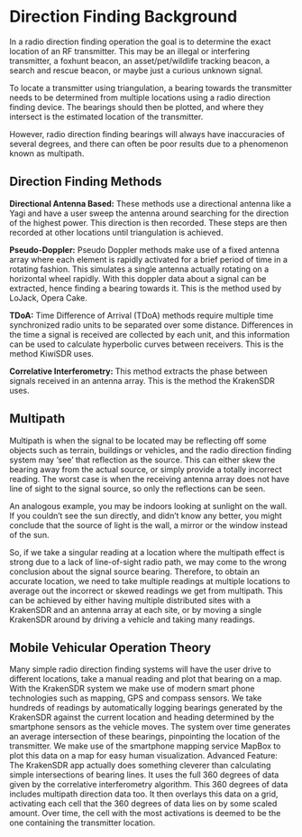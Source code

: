 # Direction Finding Background

In a radio direction finding operation the goal is to determine the exact location of an RF transmitter. This may be an illegal or interfering transmitter, a foxhunt beacon, an asset/pet/wildlife tracking beacon, a search and rescue beacon, or maybe just a curious unknown signal.

To locate a transmitter using triangulation, a bearing towards the transmitter needs to be determined from multiple locations using a radio direction finding device. The bearings should then be plotted, and where they intersect is the estimated location of the transmitter.

However, radio direction finding bearings will always have inaccuracies of several degrees, and there can often be poor results due to a phenomenon known as multipath. 

## Direction Finding Methods

**Directional Antenna Based:** These methods use a directional antenna like a Yagi and have a user sweep the antenna around searching for the direction of the highest power. This direction is then recorded. These steps are then recorded at other locations until triangulation is achieved.

**Pseudo-Doppler:** Pseudo Doppler methods make use of a fixed antenna array where each element is rapidly activated for a brief period of time in a rotating fashion. This simulates a single antenna actually rotating on a horizontal wheel rapidly. With this doppler data about a signal can be extracted, hence finding a bearing towards it. This is the method used by LoJack, Opera Cake.

**TDoA:** Time Difference of Arrival (TDoA) methods require multiple time synchronized radio units to be separated over some distance. Differences in the time a signal is received are collected by each unit, and this information can be used to calculate hyperbolic curves between receivers. This is the method KiwiSDR uses.

**Correlative Interferometry:** This method extracts the phase between signals received in an antenna array. This is the method the KrakenSDR uses.

## Multipath

Multipath is when the signal to be located may be reflecting off some objects such as terrain, buildings or vehicles, and the radio direction finding system may ‘see’ that reflection as the source. This can either skew the bearing away from the actual source, or simply provide a totally incorrect reading. The worst case is when the receiving antenna array does not have line of sight to the signal source, so only the reflections can be seen.

An analogous example, you may be indoors looking at sunlight on the wall. If you couldn’t see the sun directly, and didn’t know any better, you might conclude that the source of light is the wall, a mirror or the window instead of the sun.

So, if we take a singular reading at a location where the multipath effect is strong due to a lack of line-of-sight radio path, we may come to the wrong conclusion about the signal source bearing. Therefore, to obtain an accurate location, we need to take multiple readings at multiple locations to average out the incorrect or skewed readings we get from multipath. This can be achieved by either having multiple distributed sites with a KrakenSDR and an antenna array at each site, or by moving a single KrakenSDR around by driving a vehicle and taking many readings.

## Mobile Vehicular Operation Theory

Many simple radio direction finding systems will have the user drive to different locations, take a manual reading and plot that bearing on a map. 
With the KrakenSDR system we make use of modern smart phone technologies such as mapping, GPS and compass sensors. We take hundreds of readings by automatically logging bearings generated by the KrakenSDR against the current location and heading determined by the smartphone sensors as the vehicle moves. The system over time generates an average intersection of these bearings, pinpointing the location of the transmitter. We make use of the smartphone mapping service MapBox to plot this data on a map for easy human visualization.
Advanced Feature: The KrakenSDR app actually does something cleverer than calculating simple intersections of bearing lines. It uses the full 360 degrees of data given by the correlative interferometry algorithm. This 360 degrees of data includes multipath direction data too. It then overlays this data on a grid, activating each cell that the 360 degrees of data lies on by some scaled amount. Over time, the cell with the most activations is deemed to be the one containing the transmitter location.
